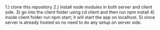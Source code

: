 
1.) clone this repository
2.) install node modules in both server and client side.
3) go into the client folder using cd client and then run npm install
4) inside client folder run npm start; it will start the app on localhost.
5) since server is already hosted so no need to do any setup on server side.
